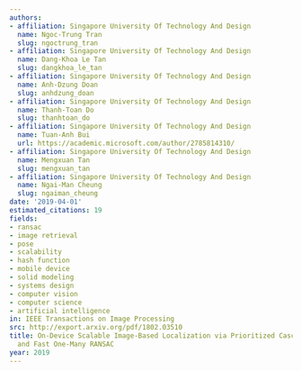 ```yaml
---
authors:
- affiliation: Singapore University Of Technology And Design
  name: Ngoc-Trung Tran
  slug: ngoctrung_tran
- affiliation: Singapore University Of Technology And Design
  name: Dang-Khoa Le Tan
  slug: dangkhoa_le_tan
- affiliation: Singapore University Of Technology And Design
  name: Anh-Dzung Doan
  slug: anhdzung_doan
- affiliation: Singapore University Of Technology And Design
  name: Thanh-Toan Do
  slug: thanhtoan_do
- affiliation: Singapore University Of Technology And Design
  name: Tuan-Anh Bui
  url: https://academic.microsoft.com/author/2785814310/
- affiliation: Singapore University Of Technology And Design
  name: Mengxuan Tan
  slug: mengxuan_tan
- affiliation: Singapore University Of Technology And Design
  name: Ngai-Man Cheung
  slug: ngaiman_cheung
date: '2019-04-01'
estimated_citations: 19
fields:
- ransac
- image retrieval
- pose
- scalability
- hash function
- mobile device
- solid modeling
- systems design
- computer vision
- computer science
- artificial intelligence
in: IEEE Transactions on Image Processing
src: http://export.arxiv.org/pdf/1802.03510
title: On-Device Scalable Image-Based Localization via Prioritized Cascade Search
  and Fast One-Many RANSAC
year: 2019
---
```


